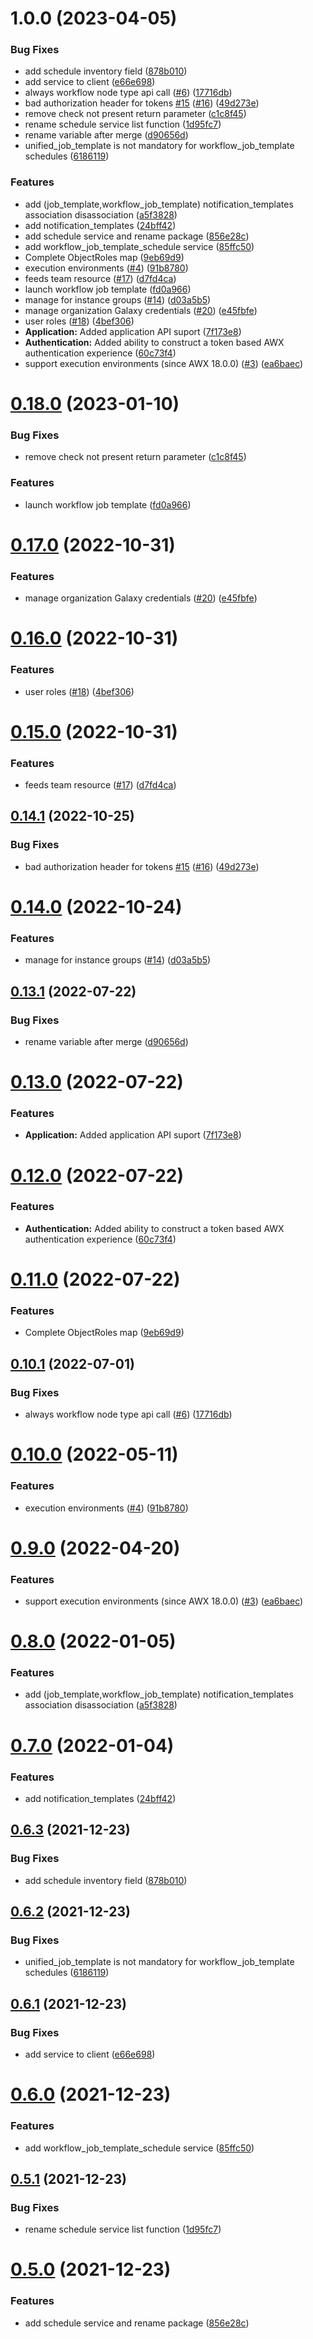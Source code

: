 # 1.0.0 (2023-04-05)


### Bug Fixes

* add schedule inventory field ([878b010](https://github.com/roondar/goawx/commit/878b01024ec7e6c03d500bae1e5674cba8b3f964))
* add service to client ([e66e698](https://github.com/roondar/goawx/commit/e66e698ab737d913d6b2a58baa28771c796f2117))
* always workflow node type api call ([#6](https://github.com/roondar/goawx/issues/6)) ([17716db](https://github.com/roondar/goawx/commit/17716dbc2b0b042cfd42969f40043f6638db6352))
* bad authorization header for tokens [#15](https://github.com/roondar/goawx/issues/15) ([#16](https://github.com/roondar/goawx/issues/16)) ([49d273e](https://github.com/roondar/goawx/commit/49d273e4b9dedd877eba9c526ac0e8c06b9839d4))
* remove check not present return parameter ([c1c8f45](https://github.com/roondar/goawx/commit/c1c8f453b3cc2a5818082fcdf852560345bd2571))
* rename schedule service list function ([1d95fc7](https://github.com/roondar/goawx/commit/1d95fc7ec4b7fd8e421498d05e47d65711912db3))
* rename variable after merge ([d90656d](https://github.com/roondar/goawx/commit/d90656d07388b39f867b1878204e3193ed95e1b5))
* unified_job_template is not mandatory for workflow_job_template schedules ([6186119](https://github.com/roondar/goawx/commit/618611919a98ac6dcb0b985d293c12df24c5ba2e))


### Features

* add (job_template,workflow_job_template) notification_templates association disassociation ([a5f3828](https://github.com/roondar/goawx/commit/a5f382810811bac8dec0fac20045433a6c9ea7b4))
* add notification_templates ([24bff42](https://github.com/roondar/goawx/commit/24bff42c6c5573e17f213422c1bcf170ac2626a9))
* add schedule service and rename package ([856e28c](https://github.com/roondar/goawx/commit/856e28c116cb3804e7e8dc807fd167674db53bfe))
* add workflow_job_template_schedule service ([85ffc50](https://github.com/roondar/goawx/commit/85ffc5016ad3636da84e0abc2c53aa4138c7034c))
* Complete ObjectRoles map ([9eb69d9](https://github.com/roondar/goawx/commit/9eb69d942d1d55d9d7e80967119809cf6cb0b482))
* execution environments ([#4](https://github.com/roondar/goawx/issues/4)) ([91b8780](https://github.com/roondar/goawx/commit/91b8780e8d496b6c8f2467360dd332216276c9df))
* feeds team resource ([#17](https://github.com/roondar/goawx/issues/17)) ([d7fd4ca](https://github.com/roondar/goawx/commit/d7fd4ca550c03449c5db4d147ff93880639d7442))
* launch workflow job template ([fd0a966](https://github.com/roondar/goawx/commit/fd0a9665f5ca16a30b340153c83af505855c4ec9))
* manage for instance groups ([#14](https://github.com/roondar/goawx/issues/14)) ([d03a5b5](https://github.com/roondar/goawx/commit/d03a5b5792b55056b0fe2e9be44b9e4f511c251c))
* manage organization Galaxy credentials ([#20](https://github.com/roondar/goawx/issues/20)) ([e45fbfe](https://github.com/roondar/goawx/commit/e45fbfe3cdb6ccabcb071b2a3a7393c9f671cdda))
* user roles ([#18](https://github.com/roondar/goawx/issues/18)) ([4bef306](https://github.com/roondar/goawx/commit/4bef306525626c7e82128dc73dcf092d5198be29))
* **Application:** Added application API suport ([7f173e8](https://github.com/roondar/goawx/commit/7f173e8e4c2f05845c5589ce99bf938a7805bf89))
* **Authentication:** Added ability to construct a token based AWX authentication experience ([60c73f4](https://github.com/roondar/goawx/commit/60c73f4855bd7aebe2bd5565905fa1c1ce4ff937))
* support execution environments (since AWX 18.0.0) ([#3](https://github.com/roondar/goawx/issues/3)) ([ea6baec](https://github.com/roondar/goawx/commit/ea6baecaa65b98e4b2f627618a565ad3189c953b))

# [0.18.0](https://github.com/denouche/goawx/compare/v0.17.0...v0.18.0) (2023-01-10)


### Bug Fixes

* remove check not present return parameter ([c1c8f45](https://github.com/denouche/goawx/commit/c1c8f453b3cc2a5818082fcdf852560345bd2571))


### Features

* launch workflow job template ([fd0a966](https://github.com/denouche/goawx/commit/fd0a9665f5ca16a30b340153c83af505855c4ec9))

# [0.17.0](https://github.com/denouche/goawx/compare/v0.16.0...v0.17.0) (2022-10-31)


### Features

* manage organization Galaxy credentials ([#20](https://github.com/denouche/goawx/issues/20)) ([e45fbfe](https://github.com/denouche/goawx/commit/e45fbfe3cdb6ccabcb071b2a3a7393c9f671cdda))

# [0.16.0](https://github.com/denouche/goawx/compare/v0.15.0...v0.16.0) (2022-10-31)


### Features

* user roles ([#18](https://github.com/denouche/goawx/issues/18)) ([4bef306](https://github.com/denouche/goawx/commit/4bef306525626c7e82128dc73dcf092d5198be29))

# [0.15.0](https://github.com/denouche/goawx/compare/v0.14.1...v0.15.0) (2022-10-31)


### Features

* feeds team resource ([#17](https://github.com/denouche/goawx/issues/17)) ([d7fd4ca](https://github.com/denouche/goawx/commit/d7fd4ca550c03449c5db4d147ff93880639d7442))

## [0.14.1](https://github.com/denouche/goawx/compare/v0.14.0...v0.14.1) (2022-10-25)


### Bug Fixes

* bad authorization header for tokens [#15](https://github.com/denouche/goawx/issues/15) ([#16](https://github.com/denouche/goawx/issues/16)) ([49d273e](https://github.com/denouche/goawx/commit/49d273e4b9dedd877eba9c526ac0e8c06b9839d4))

# [0.14.0](https://github.com/denouche/goawx/compare/v0.13.1...v0.14.0) (2022-10-24)


### Features

* manage for instance groups ([#14](https://github.com/denouche/goawx/issues/14)) ([d03a5b5](https://github.com/denouche/goawx/commit/d03a5b5792b55056b0fe2e9be44b9e4f511c251c))

## [0.13.1](https://github.com/denouche/goawx/compare/v0.13.0...v0.13.1) (2022-07-22)


### Bug Fixes

* rename variable after merge ([d90656d](https://github.com/denouche/goawx/commit/d90656d07388b39f867b1878204e3193ed95e1b5))

# [0.13.0](https://github.com/denouche/goawx/compare/v0.12.0...v0.13.0) (2022-07-22)


### Features

* **Application:** Added application API suport ([7f173e8](https://github.com/denouche/goawx/commit/7f173e8e4c2f05845c5589ce99bf938a7805bf89))

# [0.12.0](https://github.com/denouche/goawx/compare/v0.11.0...v0.12.0) (2022-07-22)


### Features

* **Authentication:** Added ability to construct a token based AWX authentication experience ([60c73f4](https://github.com/denouche/goawx/commit/60c73f4855bd7aebe2bd5565905fa1c1ce4ff937))

# [0.11.0](https://github.com/denouche/goawx/compare/v0.10.1...v0.11.0) (2022-07-22)


### Features

* Complete ObjectRoles map ([9eb69d9](https://github.com/denouche/goawx/commit/9eb69d942d1d55d9d7e80967119809cf6cb0b482))

## [0.10.1](https://github.com/denouche/goawx/compare/v0.10.0...v0.10.1) (2022-07-01)


### Bug Fixes

* always workflow node type api call ([#6](https://github.com/denouche/goawx/issues/6)) ([17716db](https://github.com/denouche/goawx/commit/17716dbc2b0b042cfd42969f40043f6638db6352))

# [0.10.0](https://github.com/denouche/goawx/compare/v0.9.0...v0.10.0) (2022-05-11)


### Features

* execution environments ([#4](https://github.com/denouche/goawx/issues/4)) ([91b8780](https://github.com/denouche/goawx/commit/91b8780e8d496b6c8f2467360dd332216276c9df))

# [0.9.0](https://github.com/denouche/goawx/compare/v0.8.0...v0.9.0) (2022-04-20)


### Features

* support execution environments (since AWX 18.0.0) ([#3](https://github.com/denouche/goawx/issues/3)) ([ea6baec](https://github.com/denouche/goawx/commit/ea6baecaa65b98e4b2f627618a565ad3189c953b))

# [0.8.0](https://github.com/denouche/goawx/compare/v0.7.0...v0.8.0) (2022-01-05)


### Features

* add (job_template,workflow_job_template) notification_templates association disassociation ([a5f3828](https://github.com/denouche/goawx/commit/a5f382810811bac8dec0fac20045433a6c9ea7b4))

# [0.7.0](https://github.com/denouche/goawx/compare/v0.6.3...v0.7.0) (2022-01-04)


### Features

* add notification_templates ([24bff42](https://github.com/denouche/goawx/commit/24bff42c6c5573e17f213422c1bcf170ac2626a9))

## [0.6.3](https://github.com/denouche/goawx/compare/v0.6.2...v0.6.3) (2021-12-23)


### Bug Fixes

* add schedule inventory field ([878b010](https://github.com/denouche/goawx/commit/878b01024ec7e6c03d500bae1e5674cba8b3f964))

## [0.6.2](https://github.com/denouche/goawx/compare/v0.6.1...v0.6.2) (2021-12-23)


### Bug Fixes

* unified_job_template is not mandatory for workflow_job_template schedules ([6186119](https://github.com/denouche/goawx/commit/618611919a98ac6dcb0b985d293c12df24c5ba2e))

## [0.6.1](https://github.com/denouche/goawx/compare/v0.6.0...v0.6.1) (2021-12-23)


### Bug Fixes

* add service to client ([e66e698](https://github.com/denouche/goawx/commit/e66e698ab737d913d6b2a58baa28771c796f2117))

# [0.6.0](https://github.com/denouche/goawx/compare/v0.5.1...v0.6.0) (2021-12-23)


### Features

* add workflow_job_template_schedule service ([85ffc50](https://github.com/denouche/goawx/commit/85ffc5016ad3636da84e0abc2c53aa4138c7034c))

## [0.5.1](https://github.com/denouche/goawx/compare/v0.5.0...v0.5.1) (2021-12-23)


### Bug Fixes

* rename schedule service list function ([1d95fc7](https://github.com/denouche/goawx/commit/1d95fc7ec4b7fd8e421498d05e47d65711912db3))

# [0.5.0](https://github.com/denouche/goawx/compare/v0.4.2...v0.5.0) (2021-12-23)


### Features

* add schedule service and rename package ([856e28c](https://github.com/denouche/goawx/commit/856e28c116cb3804e7e8dc807fd167674db53bfe))
